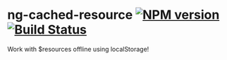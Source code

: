 ng-cached-resource [![NPM version](https://badge.fury.io/js/ng-cached-resource.png)](http://badge.fury.io/js/ng-cached-resource) [![Build Status](https://travis-ci.org/goodeggs/ng-cached-resource.png)](https://travis-ci.org/goodeggs/ng-cached-resource)
==============

Work with $resources offline using localStorage!
